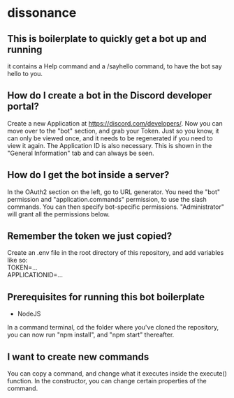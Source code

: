 # dissonance
## This is boilerplate to quickly get a bot up and running
it contains a Help command and a /sayhello command, to have the bot say hello to you.

## How do I create a bot in the Discord developer portal?
Create a new Application at https://discord.com/developers/. Now you can move over to the "bot" section, and grab your Token. Just so you know, it can only be viewed once, and it needs to be regenerated if you need to view it again. The Application ID is also necessary. This is shown in the "General Information" tab and can always be seen.

## How do I get the bot inside a server?
In the OAuth2 section on the left, go to URL generator. You need the "bot" permission and "application.commands" permission, to use the slash commands. You can then specify bot-specific permissions. "Administrator" will grant all the permissions below.

## Remember the token we just copied?
Create an .env file in the root directory of this repository, and add variables like so:\
TOKEN=...\
APPLICATIONID=...

## Prerequisites for running this bot boilerplate
* NodeJS

In a command terminal, cd the folder where you've cloned the repository, you can now run "npm install", and "npm start" thereafter.

## I want to create new commands
You can copy a command, and change what it executes inside the execute() function. In the constructor, you can change certain properties of the command.
